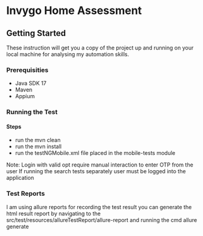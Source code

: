 # Invygo Home Assessment
## Getting Started
These instruction will get you a copy of the project up and running on your local machine for analysing my automation skills.
### Prerequisities

- Java SDK 17
- Maven
- Appium

### Running the Test
#### Steps

- run the mvn clean
- run the mvn install
- run the testNGMobile.xml file placed in the mobile-tests module

Note: Login with valid opt require manual interaction to enter OTP from the user
If running the search tests separately user must be logged into the application

### Test Reports
I am using allure reports for recording the test result
you can generate the html result report by navigating to the src/test/resources/allureTestReport/allure-report and running the cmd allure generate